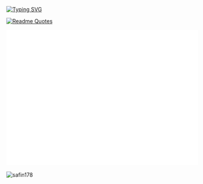 [![Typing SVG](https://readme-typing-svg.demolab.com?font=Comfortaa&size=26&pause=1000&width=435&lines=Sailing+against++the+wind+.+.+.+)](https://git.io/typing-svg)

<!--- - 👋 Hi, I’m Afrin Hasan Safin
- 👀 I’m interested in programming
- 🌱 I’m currently learning C++
  
<a href="https://codeforces.com/profile/safin17.8">
    <img alt="Codeforces" src="https://raw.githubusercontent.com/safin178/cf-stats/main/output/max_rating.svg"/>
    
</a>

<a href="https://www.codechef.com/users/safin17_8">
    <img alt="Codechef" src="https://cp-logo.vercel.app/codechef/safin17_8"/>
</a>
<a href="https://atcoder.jp/users/safin17_8">
    <img alt="Atcoder" src="https://cp-logo.vercel.app/atcoder/safin17_8"/>
</a>
<p align="left"> <img src="https://komarev.com/ghpvc/?username=safin178&label=Profile%20views&color=0e75b6&style=plastic" alt="safin178" /> </p>




<!--![](https://raw.githubusercontent.com/safin178/cf-stats/main/output/light_card.svg)

<!---![](https://raw.githubusercontent.com/safin178/cf-stats/main/output/max_rating.svg)-->



[![Readme Quotes](https://quotes-github-readme.vercel.app/api?type=horizontal&theme=algolia)](https://github.com/piyushsuthar/github-readme-quotes)
<!--<p><img align="left" src="https://github-readme-stats.vercel.app/api/top-langs?username=safin178&show_icons=true&locale=en&layout=compact" alt="safin178" /></p>--->



![](https://raw.githubusercontent.com/safin178/cf-stats/main/output/light_card.svg#gh-dark-mode-only)


<p>&nbsp;<img align="left" src="https://github-readme-stats.vercel.app/api?username=safin178&show_icons=true&locale=en" alt="safin178" /></p>



<!---
Safin178/Safin178 is a ✨ special ✨ repository because its `README.md` (this file) appears on your GitHub profile.
You can click the Preview link to take a look at your changes.
--->


